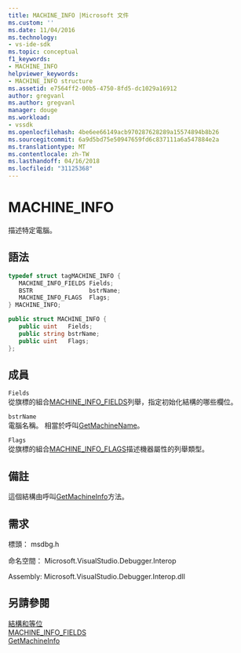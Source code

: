 ```yaml
---
title: MACHINE_INFO |Microsoft 文件
ms.custom: ''
ms.date: 11/04/2016
ms.technology:
- vs-ide-sdk
ms.topic: conceptual
f1_keywords:
- MACHINE_INFO
helpviewer_keywords:
- MACHINE_INFO structure
ms.assetid: e7564ff2-00b5-4750-8fd5-dc1029a16912
author: gregvanl
ms.author: gregvanl
manager: douge
ms.workload:
- vssdk
ms.openlocfilehash: 4be6ee66149acb970287628289a15574894b8b26
ms.sourcegitcommit: 6a9d5bd75e50947659fd6c837111a6a547884e2a
ms.translationtype: MT
ms.contentlocale: zh-TW
ms.lasthandoff: 04/16/2018
ms.locfileid: "31125368"
---
```

# <a name="machineinfo"></a>MACHINE_INFO
描述特定電腦。  
  
## <a name="syntax"></a>語法  
  
```cpp  
typedef struct tagMACHINE_INFO {   
   MACHINE_INFO_FIELDS Fields;  
   BSTR                bstrName;  
   MACHINE_INFO_FLAGS  Flags;  
} MACHINE_INFO;  
```  
  
```csharp  
public struct MACHINE_INFO {   
   public uint   Fields;  
   public string bstrName;  
   public uint   Flags;  
};  
```  
  
## <a name="members"></a>成員  
 `Fields`  
 從旗標的組合[MACHINE_INFO_FIELDS](../../../extensibility/debugger/reference/machine-info-fields.md)列舉，指定初始化結構的哪些欄位。  
  
 `bstrName`  
 電腦名稱。 相當於呼叫[GetMachineName](../../../extensibility/debugger/reference/idebugcoreserver2-getmachinename.md)。  
  
 `Flags`  
 從旗標的組合[MACHINE_INFO_FLAGS](../../../extensibility/debugger/reference/machine-info-flags.md)描述機器屬性的列舉類型。  
  
## <a name="remarks"></a>備註  
 這個結構由呼叫[GetMachineInfo](../../../extensibility/debugger/reference/idebugcoreserver2-getmachineinfo.md)方法。  
  
## <a name="requirements"></a>需求  
 標頭： msdbg.h  
  
 命名空間： Microsoft.VisualStudio.Debugger.Interop  
  
 Assembly: Microsoft.VisualStudio.Debugger.Interop.dll  
  
## <a name="see-also"></a>另請參閱  
 [結構和等位](../../../extensibility/debugger/reference/structures-and-unions.md)   
 [MACHINE_INFO_FIELDS](../../../extensibility/debugger/reference/machine-info-fields.md)   
 [GetMachineInfo](../../../extensibility/debugger/reference/idebugcoreserver2-getmachineinfo.md)